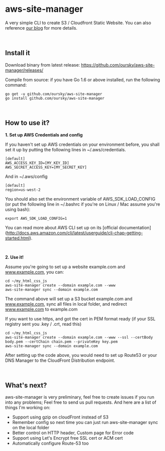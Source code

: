 # aws-site-manager
A very simple CLI to create S3 / Cloudfront Static Website. You can also reference [our blog](https://code.oursky.com/aws-site-manager-opensource-site-hosting-s3-cloudfront/) for more details. 

<br>


## Install it

Download binary from latest release: https://github.com/oursky/aws-site-manager/releases/

Compile from source: if you have Go 1.6 or above installed, run the following command:

~~~~
go get -u github.com/oursky/aws-site-manager
go install github.com/oursky/aws-site-manager
~~~~

<br>

## How to use it?

**1. Set up AWS Credentials and config** 

If you haven't set up AWS credentials on your environment before, you shall set it up by putting the following lines in ~/.aws/credentials.
~~~~
[default]
AWS_ACCESS_KEY_ID=[MY_KEY_ID]
AWS_SECRET_ACCESS_KEY=[MY_SECRET_KEY]

~~~~
And in ~/.aws/config

~~~~
[default]
region=us-west-2
~~~~

You should also set the environment variable of AWS_SDK_LOAD_CONFIG (or put the following line in ~/.bashrc if you're on Linux / Mac assume you're using bash):

~~~~
export AWS_SDK_LOAD_CONFIG=1
~~~~
You can read more about AWS CLI set up on its [official documentation] (http://docs.aws.amazon.com/cli/latest/userguide/cli-chap-getting-started.html).

<br>

**2. Use it!** 

Assume you're going to set up a website example.com and www.example.com, you can:
~~~~
cd ~/my_html_css_js
aws-site-manager create --domain example.com --www
aws-site-manager sync --domain example.com
~~~~
The command above will set up a S3 bucket example.com and www.example.com, sync all files in local folder, and redirect www.example.com to example.com

If you want to use https, and got the cert in PEM format ready (if your SSL registry sent you .key / .crt, read this)

~~~~
cd ~/my_html_css_js
aws-site-manager create --domain example.com --www --ssl --certBody body.pem --certChain chain.pem --privateKey key.pem
aws-site-manager sync --domain example.com
~~~~
After setting up the code above, you would need to set up Route53 or your DNS Manager to the CloudFront Distribution endpoint.

<br>

## What's next?

aws-site-manager is very preliminary, feel free to create issues if you run into any problems; Feel free to send us pull requests. And here are a list of things I'm working on:

* Support using gzip on cloudFront instead of S3
* Remember config so next time you can just run aws-site-manager sync on the local folder
* Better control on HTTP header, Custom page for Error code
* Support using Let's Encrypt free SSL cert or ACM cert
* Automatically configure Route-53 too
